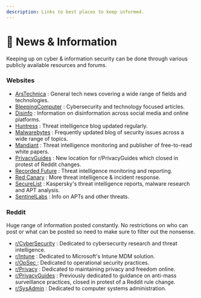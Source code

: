 ```yaml
---
description: Links to best places to keep informed.
---
```


# 📰 News & Information

Keeping up on cyber & information security can be done through various publicly available resources and forums.&#x20;

### Websites

* [ArsTechnica](https://arstechnica.com/gadgets/) : General tech news covering a wide range of fields and technologies.
* [BleepingComputer](https://www.bleepingcomputer.com/) : Cybersecurity and technology focused articles.
* [Disinfo](https://www.disinfo.eu) : Information on disinformation across social media and online platforms.
* [Huntress](https://www.huntress.com/blog) : Threat intelligence blog updated regularly.
* [Malwarebytes](https://www.malwarebytes.com/blog) : Frequently updated blog of security issues across a wide range of topics.
* [Mandiant](https://www.mandiant.com/resources) : Threat intelligence monitoring and publisher of free-to-read white papers.
* [PrivacyGuides](https://discuss.privacyguides.net/) : New location for r/PrivacyGuides which closed in protest of Reddit changes.
* [Recorded Future](https://www.recordedfuture.com/) : Threat intelligence monitoring and reporting.
* [Red Canary](https://redcanary.com/blog/) : More threat intelligence & incident response.
* [SecureList](https://securelist.com/) : Kaspersky's threat intelligence reports, malware research and APT analysis.
* [SentinelLabs](https://www.sentinelone.com/labs/) : Info on APTs and other threats.

### Reddit

Huge range of information posted constantly. No restrictions on who can post or what can be posted so need to make sure to filter out the nonsense.

* [r/CyberSecurity](https://www.reddit.com/r/cybersecurity/) : Dedicated to cybersecurity research and threat intelligence.
* [r/Intune](https://www.reddit.com/r/Intune) : Dedicated to Microsoft's Intune MDM solution.
* [r/OpSec ](https://www.reddit.com/r/opsec/): Dedicated to operational security practices.
* [r/Privacy](https://www.reddit.com/r/privacy/) : Dedicated to maintaining privacy and freedom online.
* [r/PrivacyGuides](https://www.reddit.com/r/PrivacyGuides/) : Previously dedicated to guidance on anti-mass surveillance practices, closed in protest of a Reddit rule change.
* [r/SysAdmin](https://www.reddit.com/r/sysadmin) :  Dedicated to computer systems administration.

###
